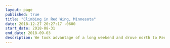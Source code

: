 ```yaml
---
layout: page
published: true
title: "Climbing in Red Wing, Minnesota"
date: 2018-12-27 20:27:17 -0600
start_date: 2018-08-31
end_date: 2018-09-03
description: We took advantage of a long weekend and drove north to Red Wing, Minnesota and climbed some rocks.
---
```

